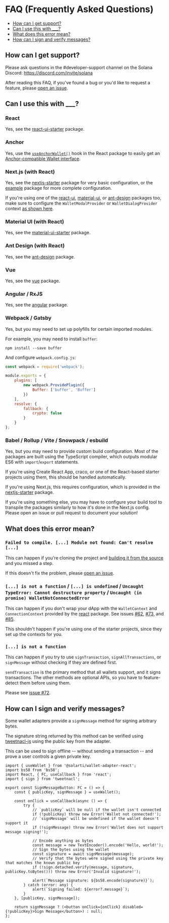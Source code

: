 # FAQ (Frequently Asked Questions)

- [How can I get support?](#how-can-i-get-support)
- [Can I use this with ___?](#can-i-use-this-with-___)
- [What does this error mean?](#what-does-this-error-mean)
- [How can I sign and verify messages?](#how-can-i-sign-and-verify-messages)

## How can I get support?

Please ask questions in the #developer-support channel on the Solana Discord: https://discord.com/invite/solana

After reading this FAQ, if you've found a bug or you'd like to request a feature, please [open an issue](https://github.com/miraland-labs/solarti-wallet-adapter/issues/new).

## Can I use this with ___?

### React
Yes, see the [react-ui-starter](https://github.com/miraland-labs/solarti-wallet-adapter/tree/master/packages/starter/react-ui-starter) package.

### Anchor
Yes, use the [`useAnchorWallet()`](https://github.com/miraland-labs/solarti-wallet-adapter/blob/master/packages/core/react/src/useAnchorWallet.ts) hook in the React package to easily get an [Anchor-compatible Wallet interface](https://github.com/project-serum/anchor/blob/0faed886002a9b01ad0513c860e19d7570cb0221/ts/src/provider.ts#L220-L224).

### Next.js (with React)
Yes, see the [nextjs-starter](https://github.com/miraland-labs/solarti-wallet-adapter/tree/master/packages/starter/nextjs-starter) package for very basic configuration, or the [example](https://github.com/miraland-labs/solarti-wallet-adapter/tree/master/packages/starter/example) package for more complete configuration.

If you're using one of the [react-ui](https://github.com/miraland-labs/solarti-wallet-adapter/tree/master/packages/ui/react-ui), [material-ui](https://github.com/miraland-labs/solarti-wallet-adapter/tree/master/packages/ui/material-ui), or [ant-design](https://github.com/miraland-labs/solarti-wallet-adapter/tree/master/packages/ui/ant-design) packages too, make sure to configure the `WalletModalProvider` or `WalletDialogProvider` context [as shown here](https://github.com/miraland-labs/solarti-wallet-adapter#setup).

### Material UI (with React)
Yes, see the [material-ui-starter](https://github.com/miraland-labs/solarti-wallet-adapter/tree/master/packages/starter/material-ui-starter) package.

### Ant Design (with React)
Yes, see the [ant-design](https://github.com/miraland-labs/solarti-wallet-adapter/tree/master/packages/core/ant-design) package.

### Vue
Yes, see the [vue](https://github.com/miraland-labs/solarti-wallet-adapter/tree/master/packages/core/vue) package.

### Angular / RxJS
Yes, see the [angular](https://github.com/heavy-duty/platform/tree/master/libs/wallet-adapter) package.

### Webpack / Gatsby
Yes, but you may need to set up polyfills for certain imported modules.

For example, you may need to install `buffer`:
```shell
npm install --save buffer
```

And configure `webpack.config.js`:
```js
const webpack = require('webpack');

module.exports = {
    plugins: [
        new webpack.ProvidePlugin({
            Buffer: ['buffer', 'Buffer']
        })
    ],
    resolve: {
        fallback: {
            crypto: false
        }
    }
};
```

### Babel / Rollup / Vite / Snowpack / esbuild
Yes, but you may need to provide custom build configuration.
Most of the packages are built using the TypeScript compiler, which outputs modular ES6 with `import`/`export` statements.

If you're using Create React App, craco, or one of the React-based starter projects using them, this should be handled automatically.

If you're using Next.js, this requires configuration, which is provided in the [nextjs-starter](https://github.com/miraland-labs/solarti-wallet-adapter/tree/master/packages/starter/nextjs-starter) package.

If you're using something else, you may have to configure your build tool to transpile the packages similarly to how it's done in the Next.js config.
Please open an issue or pull request to document your solution!

## What does this error mean?

### `Failed to compile. [...] Module not found: Can't resolve [...]`

This can happen if you're cloning the project and [building it from the source](https://github.com/miraland-labs/solarti-wallet-adapter/blob/master/README.md#build-from-source) and you missed a step.

If this doesn't fix the problem, please [open an issue](https://github.com/miraland-labs/solarti-wallet-adapter/issues/new).

### `[...] is not a function` / `[...] is undefined` / `Uncaught TypeError: Cannot destructure property` / `Uncaught (in promise) WalletNotConnectedError`

This can happen if you don't wrap your dApp with the `WalletContext` and `ConnectionContext` provided by the [react](https://github.com/miraland-labs/solarti-wallet-adapter/tree/master/packages/core/react) package.
See issues [#62](https://github.com/miraland-labs/solarti-wallet-adapter/issues/62#issuecomment-916421795), [#73](https://github.com/miraland-labs/solarti-wallet-adapter/issues/73#issuecomment-919237687), and [#85](https://github.com/miraland-labs/solarti-wallet-adapter/issues/85).

This shouldn't happen if you're using one of the starter projects, since they set up the contexts for you.

### `[...] is not a function`

This can happen if you try to use `signTransaction`, `signAllTransactions`, or `signMessage` without checking if they are defined first.

`sendTransaction` is the primary method that all wallets support, and it signs transactions.
The other methods are optional APIs, so you have to feature-detect them before using them.

Please see [issue #72](https://github.com/miraland-labs/solarti-wallet-adapter/issues/72#issuecomment-919232595).

## How can I sign and verify messages?

Some wallet adapters provide a `signMessage` method for signing arbitrary bytes.

The signature string returned by this method can be verified using [tweetnacl-js](https://github.com/dchest/tweetnacl-js/blob/master/README.md#naclsigndetachedverifymessage-signature-publickey) using the public key from the adapter.

This can be used to sign offline -- without sending a transaction -- and prove a user controls a given private key.

```tsx
import { useWallet } from '@solarti/wallet-adapter-react';
import bs58 from 'bs58';
import React, { FC, useCallback } from 'react';
import { sign } from 'tweetnacl';

export const SignMessageButton: FC = () => {
    const { publicKey, signMessage } = useWallet();

    const onClick = useCallback(async () => {
        try {
            // `publicKey` will be null if the wallet isn't connected
            if (!publicKey) throw new Error('Wallet not connected!');
            // `signMessage` will be undefined if the wallet doesn't support it
            if (!signMessage) throw new Error('Wallet does not support message signing!');

            // Encode anything as bytes
            const message = new TextEncoder().encode('Hello, world!');
            // Sign the bytes using the wallet
            const signature = await signMessage(message);
            // Verify that the bytes were signed using the private key that matches the known public key
            if (!sign.detached.verify(message, signature, publicKey.toBytes())) throw new Error('Invalid signature!');

            alert(`Message signature: ${bs58.encode(signature)}`);
        } catch (error: any) {
            alert(`Signing failed: ${error?.message}`);
        }
    }, [publicKey, signMessage]);

    return signMessage ? (<button onClick={onClick} disabled={!publicKey}>Sign Message</button>) : null;
};
```
